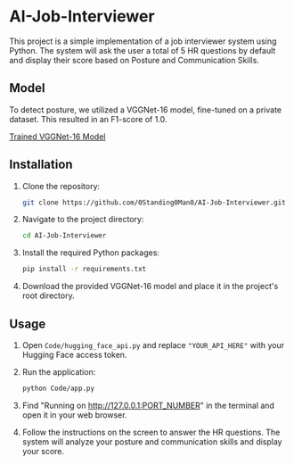 # AI-Job-Interviewer
This project is a simple implementation of a job interviewer system using Python. The system will ask the user a total of 5 HR questions by default and display their score based on Posture and Communication Skills.

## Model
To detect posture, we utilized a VGGNet-16 model, fine-tuned on a private dataset. This resulted in an F1-score of 1.0.

[Trained VGGNet-16 Model](https://drive.google.com/file/d/1Xiyyr1PHBvNaPnPl_b-4ljQ60y2b6DDy/view?usp=sharing)

## Installation

1.  Clone the repository:

    ```bash
    git clone https://github.com/0Standing0Man0/AI-Job-Interviewer.git
    ```

2.  Navigate to the project directory:

    ```bash
    cd AI-Job-Interviewer
    ```

3.  Install the required Python packages:

    ```bash
    pip install -r requirements.txt
    ```

4.  Download the provided VGGNet-16 model and place it in the project's root directory.

## Usage

1.  Open `Code/hugging_face_api.py` and replace `"YOUR_API_HERE"` with your Hugging Face access token.

2.  Run the application:

    ```bash
    python Code/app.py
    ```

3. Find "Running on http://127.0.0.1:PORT_NUMBER" in the terminal and open it in your web browser.

4. Follow the instructions on the screen to answer the HR questions. The system will analyze your posture and communication skills and display your score.